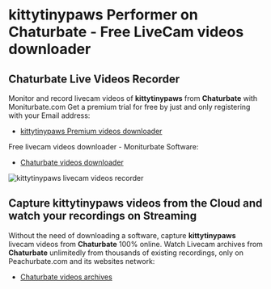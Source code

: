 # kittytinypaws Performer on Chaturbate - Free LiveCam videos downloader

## Chaturbate Live Videos Recorder

Monitor and record livecam videos of **kittytinypaws** from **Chaturbate** with Moniturbate.com
Get a premium trial for free by just and only registering with your Email address:
* [kittytinypaws Premium videos downloader](https://moniturbate.com/request-demo-licence-key.html)

Free livecam videos downloader - Moniturbate Software:
* [Chaturbate videos downloader](https://moniturbate.com/moniturbate-download-software.html)

![kittytinypaws livecam videos recorder](https://peachurnet.com/templates/moniturbate-software.png)


## Capture kittytinypaws videos from the Cloud and watch your recordings on Streaming

Without the need of downloading a software, capture **kittytinypaws** livecam videos from **Chaturbate** 100% online.
Watch Livecam archives from **Chaturbate** unlimitedly from thousands of existing recordings, only on Peachurbate.com and its websites network:
* [Chaturbate videos archives](https://peachurnet.com/)